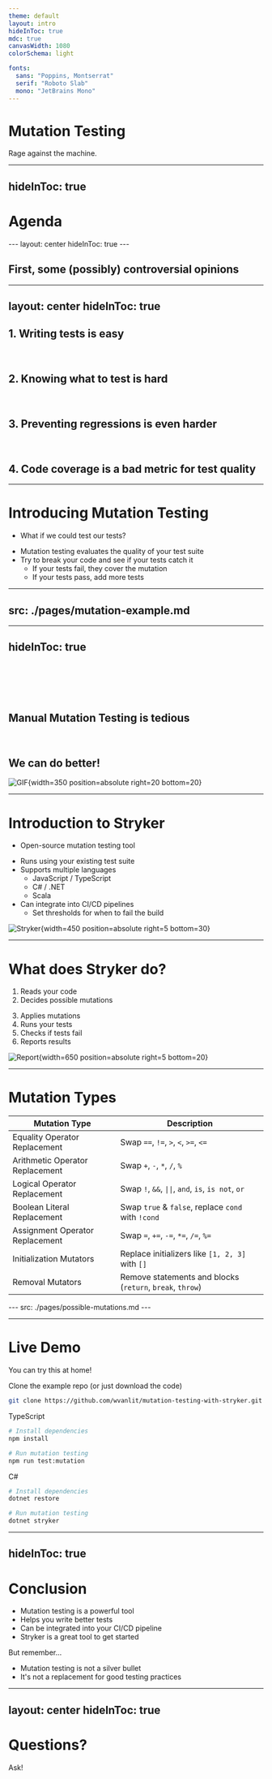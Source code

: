 ```yaml
---
theme: default
layout: intro
hideInToc: true
mdc: true
canvasWidth: 1080
colorSchema: light

fonts:
  sans: "Poppins, Montserrat"
  serif: "Roboto Slab"
  mono: "JetBrains Mono"
---
```


# Mutation Testing
Rage against the machine.

---
hideInToc: true
---

# Agenda

<Toc />
---
layout: center
hideInToc: true
---

## First, some (possibly) controversial opinions

---
layout: center
hideInToc: true
---

## 1. Writing tests is easy
<br>

<v-clicks every="2">

## 2. Knowing what to test is hard
<br>

## 3. Preventing regressions is even harder
<br>

## 4. Code coverage is a bad metric for test quality

</v-clicks>


---

# Introducing Mutation Testing


- What if we could test our tests?

<v-clicks>

- Mutation testing evaluates the quality of your test suite
- Try to break your code and see if your tests catch it
  - If your tests fail, they cover the mutation
  - If your tests pass, add more tests 

</v-clicks>


---
src: ./pages/mutation-example.md
---

---
hideInToc: true
---

<br><br><br><br> 

## Manual Mutation Testing is tedious

<br>

## We can do better!

![GIF](https://miro.medium.com/v2/1*zTycj5PEmgDK-Ce6gBQo_Q.gif){width=350 position=absolute right=20 bottom=20}

---

# Introduction to Stryker



- Open-source mutation testing tool

<v-clicks>

- Runs using your existing test suite
- Supports multiple languages
  - JavaScript / TypeScript
  - C# / .NET
  - Scala
- Can integrate into CI/CD pipelines
  - Set thresholds for when to fail the build

</v-clicks>

![Stryker](./assets/stryker-man.svg){width=450 position=absolute right=5 bottom=30}

---

# What does Stryker do?

1. Reads your code
1. Decides possible mutations

<v-clicks every="2">

3. Applies mutations
1. Runs your tests
1. Checks if tests fail
1. Reports results

</v-clicks>

![Report](./assets/report.png){width=650 position=absolute right=5 bottom=20}

---

# Mutation Types

<v-clicks every="2">

| **Mutation Type** | **Description** |
| --- | --- |
| Equality Operator Replacement | Swap `==`, `!=`, `>`, `<`, `>=`, `<=` |
| Arithmetic Operator Replacement | Swap `+`, `-`, `*`, `/`, `%` |
| Logical Operator Replacement | Swap `!`, `&&`, `\|\|`, `and`, `is`, `is not`, `or` |
| Boolean Literal Replacement | Swap `true` & `false`, replace `cond` with `!cond` |
| Assignment Operator Replacement | Swap `=`, `+=`, `-=`, `*=`, `/=`, `%=` |
| Initialization Mutators | Replace initializers like `[1, 2, 3]` with `[]` |
| Removal Mutators | Remove statements and blocks (`return`, `break`, `throw`) |

</v-clicks>
---
src: ./pages/possible-mutations.md
---

---

# Live Demo 
You can try this at home!

Clone the example repo (or just download the code)

```sh
git clone https://github.com/wvanlit/mutation-testing-with-stryker.git
```

TypeScript

```sh
# Install dependencies
npm install

# Run mutation testing
npm run test:mutation
```

C#

```sh
# Install dependencies
dotnet restore

# Run mutation testing
dotnet stryker
```

---
hideInToc: true
---

# Conclusion

- Mutation testing is a powerful tool
- Helps you write better tests
- Can be integrated into your CI/CD pipeline
- Stryker is a great tool to get started

<v-click>

But remember...

- Mutation testing is not a silver bullet
- It's not a replacement for good testing practices

</v-click>

---
layout: center
hideInToc: true
---

# Questions?
Ask!